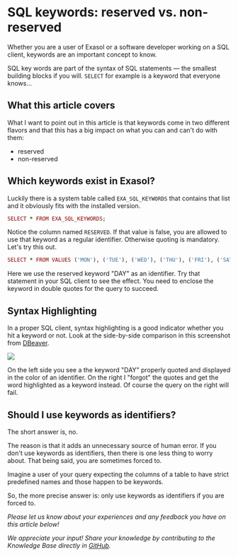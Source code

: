 # SQL keywords: reserved vs. non-reserved 
Whether you are a user of Exasol or a software developer working on a SQL client, keywords are an important concept to know.

SQL key words are part of the syntax of SQL statements — the smallest building blocks if you will. `SELECT` for example is a keyword that everyone knows... 

## What this article covers

What I want to point out in this article is that keywords come in two different flavors and that this has a big impact on what you can and can't do with them:

* reserved
* non-reserved

## Which keywords exist in Exasol?

Luckily there is a system table called `EXA_SQL_KEYWORDS` that contains that list and it obviously fits with the installed version.


```ruby
SELECT * FROM EXA_SQL_KEYWORDS;
```
Notice the column named `RESERVED`. If that value is false, you are allowed to use that keyword as a regular identifier. Otherwise quoting is mandatory. Let's try this out.


```ruby
SELECT * FROM VALUES ('MON'), ('TUE'), ('WED'), ('THU'), ('FRI'), ('SAT'), ('SUN') AS DAYS("DAY");
```
Here we use the reserved keyword "DAY" as an identifier. Try that statement in your SQL client to see the effect. You need to enclose the keyword in double quotes for the query to succeed.

## Syntax Highlighting

In a proper SQL client, syntax highlighting is a good indicator whether you hit a keyword or not. Look at the side-by-side comparison in this screenshot from [DBeaver](https://dbeaver.io/).

![](images/exa-SebastianB_0-1615967536695.png)

On the left side you see a the keyword "DAY" properly quoted and displayed in the color of an identifier. On the right I "forgot" the quotes and get the word highlighted as a keyword instead. Of course the query on the right will fail.

## Should I use keywords as identifiers?

The short answer is, no.

The reason is that it adds an unnecessary source of human error. If you don't use keywords as identifiers, then there is one less thing to worry about. That being said, you are sometimes forced to.

Imagine a user of your query expecting the columns of a table to have strict predefined names and those happen to be keywords.

So, the more precise answer is: only use keywords as identifiers if you are forced to.

*Please let us know about your experiences and any feedback you have on this article below!*

*We appreciate your input! Share your knowledge by contributing to the Knowledge Base directly in [GitHub](https://github.com/exasol/public-knowledgebase).* 
